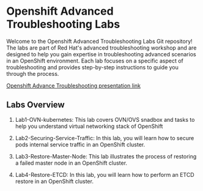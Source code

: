 # Openshift Advanced Troubleshooting Labs

Welcome to the Openshift Advanced Troubleshooting Labs Git repository! The labs are part of Red Hat's advanced troubleshooting workshop and are designed to help you gain expertise in troubleshooting advanced scenarios in an OpenShift environment. Each lab focuses on a specific aspect of troubleshooting and provides step-by-step instructions to guide you through the process.

[Openshift Advance Troubleshooting presentation link](https://docs.google.com/presentation/d/1ILZm8cXHuufuVb8Qw3wEeiCD-vryouNUUvmSm97sXq4/edit?usp=sharing)

## Labs Overview

1. Lab1-OVN-kubernetes: This lab covers OVN/OVS snadbox and tasks to help you understand virtual networking stack of OpenShift

2. Lab2-Securing-Service-Traffic:  In this lab, you will learn how to secure pods internal service traffic in an OpenShift cluster.

3. Lab3-Restore-Master-Node: This lab illustrates the process of restoring a failed master node in an OpenShift cluster.

4. Lab4-Restore-ETCD: In this lab, you will learn how to perform an ETCD restore in an OpenShift cluster.

